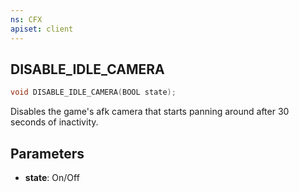 ```yaml
---
ns: CFX
apiset: client
---
```

## DISABLE_IDLE_CAMERA

```c
void DISABLE_IDLE_CAMERA(BOOL state);
```

Disables the game's afk camera that starts panning around after 30 seconds of inactivity.

## Parameters
* **state**: On/Off